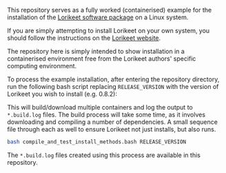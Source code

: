This repository serves as a fully worked (containerised) example for the installation of the [Lorikeet software package](https://github.com/rhysnewell/Lorikeet) on a Linux system.

If you are simply attempting to install Lorikeet on your own system, you should follow the instructions on the [Lorikeet website](https://rhysnewell.github.io/Lorikeet/installation). 
<!-- Instructions there include for installing Lorikeet via dockerhub, which produces an optimised (and pre-built) image. Use that one if the intention is to use Lorikeet on your data. -->

The repository here is simply intended to show installation in a containerised environment free from the Lorikeet authors' specific computing environment.

To process the example installation, after entering the repository directory, run the following bash script replacing `RELEASE_VERSION` with the version of Lorikeet you wish to install (e.g. 0.8.2):

This will build/download multiple containers and log the output to `*.build.log` files. The build process will take some time, as it involves downloading and compiling a number of dependencies. A small sequence file through each as well to ensure Lorikeet not just installs, but also runs.

```bash
bash compile_and_test_install_methods.bash RELEASE_VERSION
```

The `*.build.log` files created using this process are available in this repository.
